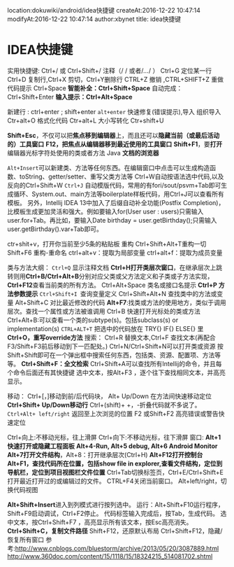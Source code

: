 location:dokuwiki/android/idea快捷键
createAt:2016-12-22 10:47:14
modifyAt:2016-12-22 10:47:14
author:xbynet
title: idea快捷键 

#  IDEA快捷键 
实用快捷键:
Ctrl+/ 或 Ctrl+Shift+/ 注释（/ / 或者/*...*/ ）
Ctrl+G 定位某一行
Ctrl+D 复制行,Ctrl+X 剪切，Ctrl+Y删除行
CTRL+Z 撤销 ,CTRL+SHIFT+Z  重做 
代码提示 Ctrl+Space
**智能补全：Ctrl+Shift+Space**
自动完成：Ctrl+Shift+Enter
**输入提示：Ctrl+Alt+Space**

新建行 : ctrl+enter ; shift+enter
` alt+enter ` 快速修复(错误提示),导入 
组织导入 Ctr+alt+O
格式化代码 Ctr+alt+L
大小写转化 Ctr+shift+U

**Shift+Esc**，不仅可以把**焦点移到编辑器**上，而且还可以**隐藏当前（或最后活动的）工具窗口**
**F12，把焦点从编辑器移到最近使用的工具窗口**
**Shift+F1**，要**打开**编辑器光标字符处使用的类或者方法 Java **文档的浏览器**

` Alt+Insert `可以新建类、方法等任何东西。在编辑窗口中点击可以生成构造函数、toString、getter/setter、重写父类方法等
Ctrl+W自动按语法选中代码,以及反向的Ctrl+Shift+W
` Ctrl+J ` 自动模版代码，常用的有fori/sout/psvm+Tab即可生成循环、System.out、main方法等boilerplate样板代码，用Ctrl+J可以查看所有模板。
另外，Intellij IDEA 13中加入了后缀自动补全功能(Postfix Completion)，比模板生成更加灵活和强大。例如要输入for(User user : users)只需输入user.for+Tab。再比如，要输入Date birthday = user.getBirthday();只需输入user.getBirthday().var+Tab即可。

ctr+shit+v，打开你当前至少5条的粘贴板
重构
Ctrl+Shift+Alt+T重构一切
Shift+F6 重构-重命名
ctrl+alt+v：提取为局部变量
ctrl+alt+f：提取为成员变量


类与方法大纲：
` Ctrl+Q ` 显示注释文档
**Ctrl+H打开类层次窗口**，在继承层次上跳转则用**Ctrl+B/Ctrl+Alt+B**分别对应父类或父方法定义和子类或子方法实现，
**Ctrl+F12**查看当前类的所有方法。
Ctrl+Alt+Space 类名或接口名提示
**Ctrl+P 方法参数提示**
`Ctrl+Shift+I `查询变量定义
Ctrl+Shift+Alt+N 查找类中的方法或变量
Alt+Shift+C 对比最近修改的代码
**Alt+F7**:找类或方法的使用地方，类似于调用层次。查找一个属性或方法被谁调用
Ctrl+B 快速打开光标处的类或方法 
Ctrl+Alt+B:可以查看一个类的subtype(s)。包括subclass(s) or implementation(s)
` CTRL+ALT+T `  把选中的代码放在 TRY{} IF{} ELSE{} 里
**Ctrl+O，重写override方法**
搜索：
Ctrl+R 替换文本,Ctrl+F 查找文本(再配合F3/Shift+F3前后移动到下一匹配处。)
Ctrl+N/Ctrl+Shift+N可以打开类或资源
按Shift+Shift即可在一个弹出框中搜索任何东西，包括类、资源、配置项、方法等等。
**Ctrl+Shift+F：全文检索**
Ctrl+Shift+A可以查找所有Intellij的命令，并且每个命令后面还有其快捷键
选中文本，按Alt+F3 ，逐个往下查找相同文本，并高亮显示。

移动：
Ctrl+[，]移动到前/后代码块，
Alt+ Up/Down 在方法间快速移动定位
**Ctrl+Shift+ Up/Down移动行**
Ctrl+(shift)+ +，-折叠代码就不多说了。
` Ctrl+Alt+ left/right ` 返回至上次浏览的位置
F2 或Shift+F2 高亮错误或警告快速定位

Ctrl+向上:不移动光标，往上滑屏
Ctrl+向下:不移动光标，往下滑屏
窗口:
**Alt+1 快速打开或隐藏工程面板**
**Alt+4-Run, Alt+5 debug, Alt+6 Android Monitor**
**Alt+7打开文件结构**，Alt+8：打开继承层次(Ctrl+H)
**Alt+F12打开控制台**
**Alt+F1，查找代码所在位置，包括show file in explorer,查看文件结构，定位到导航栏，定位到项目视图栏文件位置**
Ctrl+Tab切换标签页，Ctrl+E/Ctrl+Shift+E打开最近打开过的或编辑过的文件。
CTRL+F4关闭当前窗口。
Alt+left/right，切换代码视图

**Alt+Shift+Insert**进入到列模式进行按列选中。
运行：Alt+Shift+F10运行程序，Shift+F9启动调试，Ctrl+F2停止。
代码标签输入完成后，按Tab，生成代码。
选中文本，按Ctrl+Shift+F7 ，高亮显示所有该文本，按Esc高亮消失。
**Ctrl+Shift+C，复制文件路径**
Shift+F12，还原默认布局
Ctrl+Shift+F12，隐藏/恢复所有窗口
参考:http://www.cnblogs.com/bluestorm/archive/2013/05/20/3087889.html
http://www.360doc.com/content/15/1118/15/18324215_514081702.shtml